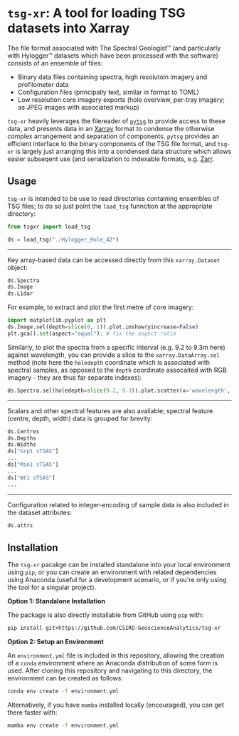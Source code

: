 # `tsg-xr`: A tool for loading TSG datasets into Xarray

The file format associated with The Spectral Geologist™ (and particularly with Hylogger™ datasets which 
have been processed with the software) consists of an ensemble of files:
* Binary data files containing spectra, high resolutoin imagery and profilometer data
* Configuration files (principally text, similar in format to TOML)
* Low resolution core imagery exports (hole overview, per-tray imagery; as JPEG images with associated markup)

`tsg-xr` heavily leverages the filereader of [`pytsg`](https://github.com/FractalGeoAnalytics/pytsg) to 
provide access to these data, and presents data in an [Xarray](xarray.pydata.org) format to condense the 
otherwise complex arrangement and separation of components. `pytsg` provides an efficient interface to the 
binary components of the TSG file format, and `tsg-xr` is largely just arranging this into a condensed 
data structure which allows easier subseqent use (and serialization to indexable formats, e.g. 
[Zarr](https://zarr.readthedocs.io).

## Usage

`tsg-xr` is intended to be use to read directories containing ensembles of TSG files; to do so just point the `load_tsg` funnction at the appropriate directory:
```python
from tsgxr import load_tsg

ds = load_tsg("./Hylogger_Hole_42")
```
---
Key array-based data can be accessed directly from this `xarray.Dataset` object:
```python
ds.Spectra
ds.Image
ds.Lidar
```

For example, to extract and plot the first metre of core imagery:
```python
import matplotlib.pyplot as plt 								
ds.Image.sel(depth=slice(0, 1)).plot.imshow(yincrease=False)
plt.gca().set(aspect="equal"); # fix the aspect ratio
```

Similarly, to plot the spectra from a specific interval (e.g. 9.2 to 9.3m here) against wavelength, you can provide a slice to the `xarray.DataArray.sel` method (note here the `holedepth` coordinate which is associated with spectral samples, as opposed to the `depth` coordinate assocaited with RGB imagery - they are thus far separate indexes):
```python
ds.Spectra.sel(holedepth=slice(9.2, 9.3)).plot.scatter(x='wavelength', add_legend=False, color='k', alpha=0.5, s=2)
```

---

Scalars and other spectral features are also available; spectral feature (centre, depth, width) data is grouped 
for brevity:
```python
ds.Centres
ds.Depths
ds.Widths
ds["Grp1 sTSAS"]
...
ds["Min1 sTSAS"]
...
ds["Wt1 sTSAS"]
...
```
---
Configuration related to integer-encoding of sample data is also included in the dataset attributes:
```python
ds.attrs
````

## Installation 

The `tsg-xr` pacakge can be installed standalone into your local environment using `pip`, or you can create an 
environment with related dependencies using Anaconda (useful for a development scenario, or if you're only using
the tool for a singular project).

**Option 1: Standalone Installation**

The package is also directly installable from GitHub using `pip` with:
```bash
pip install git+https://github.com/CSIRO-GeoscienceAnalytics/tsg-xr
```

**Option 2: Setup an Environment**

An `environment.yml` file is included in this repository, allowing the creation of a `conda` environment 
where an Anaconda distribution of some form is used. After cloning this repository and navigating to this 
directory, the environment can be created as follows:

```bash
conda env create -f environment.yml
```

Alternatively, if you have `mamba` installed locally (encouraged), you can get there faster with:
```bash
mamba env create -f environment.yml
```

